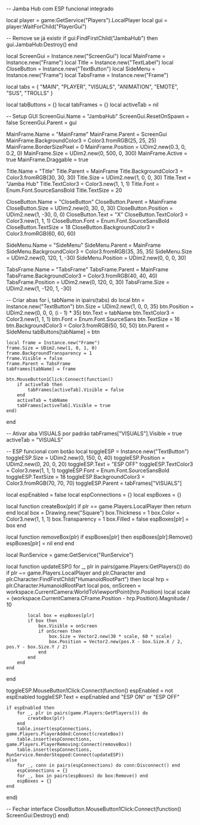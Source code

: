 -- Jamba Hub com ESP funcional integrado

local player = game:GetService("Players").LocalPlayer
local gui = player:WaitForChild("PlayerGui")

-- Remove se já existir
if gui:FindFirstChild("JambaHub") then
    gui.JambaHub:Destroy()
end

local ScreenGui = Instance.new("ScreenGui")
local MainFrame = Instance.new("Frame")
local Title = Instance.new("TextLabel")
local CloseButton = Instance.new("TextButton")
local SideMenu = Instance.new("Frame")
local TabsFrame = Instance.new("Frame")

local tabs = {
    "MAIN", "PLAYER", "VISUALS", "ANIMATION", "EMOTE", "SUS", "TROLLS"
}

local tabButtons = {}
local tabFrames = {}
local activeTab = nil

-- Setup GUI
ScreenGui.Name = "JambaHub"
ScreenGui.ResetOnSpawn = false
ScreenGui.Parent = gui

MainFrame.Name = "MainFrame"
MainFrame.Parent = ScreenGui
MainFrame.BackgroundColor3 = Color3.fromRGB(25, 25, 25)
MainFrame.BorderSizePixel = 0
MainFrame.Position = UDim2.new(0.3, 0, 0.2, 0)
MainFrame.Size = UDim2.new(0, 500, 0, 300)
MainFrame.Active = true
MainFrame.Draggable = true

Title.Name = "Title"
Title.Parent = MainFrame
Title.BackgroundColor3 = Color3.fromRGB(30, 30, 30)
Title.Size = UDim2.new(1, 0, 0, 30)
Title.Text = "Jamba Hub"
Title.TextColor3 = Color3.new(1, 1, 1)
Title.Font = Enum.Font.SourceSansBold
Title.TextSize = 20

CloseButton.Name = "CloseButton"
CloseButton.Parent = MainFrame
CloseButton.Size = UDim2.new(0, 30, 0, 30)
CloseButton.Position = UDim2.new(1, -30, 0, 0)
CloseButton.Text = "X"
CloseButton.TextColor3 = Color3.new(1, 1, 1)
CloseButton.Font = Enum.Font.SourceSansBold
CloseButton.TextSize = 18
CloseButton.BackgroundColor3 = Color3.fromRGB(60, 60, 60)

SideMenu.Name = "SideMenu"
SideMenu.Parent = MainFrame
SideMenu.BackgroundColor3 = Color3.fromRGB(35, 35, 35)
SideMenu.Size = UDim2.new(0, 120, 1, -30)
SideMenu.Position = UDim2.new(0, 0, 0, 30)

TabsFrame.Name = "TabsFrame"
TabsFrame.Parent = MainFrame
TabsFrame.BackgroundColor3 = Color3.fromRGB(40, 40, 40)
TabsFrame.Position = UDim2.new(0, 120, 0, 30)
TabsFrame.Size = UDim2.new(1, -120, 1, -30)

-- Criar abas
for i, tabName in ipairs(tabs) do
    local btn = Instance.new("TextButton")
    btn.Size = UDim2.new(1, 0, 0, 35)
    btn.Position = UDim2.new(0, 0, 0, (i - 1) * 35)
    btn.Text = tabName
    btn.TextColor3 = Color3.new(1, 1, 1)
    btn.Font = Enum.Font.SourceSans
    btn.TextSize = 16
    btn.BackgroundColor3 = Color3.fromRGB(50, 50, 50)
    btn.Parent = SideMenu
    tabButtons[tabName] = btn

    local frame = Instance.new("Frame")
    frame.Size = UDim2.new(1, 0, 1, 0)
    frame.BackgroundTransparency = 1
    frame.Visible = false
    frame.Parent = TabsFrame
    tabFrames[tabName] = frame

    btn.MouseButton1Click:Connect(function()
        if activeTab then
            tabFrames[activeTab].Visible = false
        end
        activeTab = tabName
        tabFrames[activeTab].Visible = true
    end)
end

-- Ativar aba VISUALS por padrão
tabFrames["VISUALS"].Visible = true
activeTab = "VISUALS"

-- ESP funcional com botão
local toggleESP = Instance.new("TextButton")
toggleESP.Size = UDim2.new(0, 150, 0, 40)
toggleESP.Position = UDim2.new(0, 20, 0, 20)
toggleESP.Text = "ESP OFF"
toggleESP.TextColor3 = Color3.new(1, 1, 1)
toggleESP.Font = Enum.Font.SourceSansBold
toggleESP.TextSize = 18
toggleESP.BackgroundColor3 = Color3.fromRGB(70, 70, 70)
toggleESP.Parent = tabFrames["VISUALS"]

local espEnabled = false
local espConnections = {}
local espBoxes = {}

local function createBox(plr)
    if plr == game.Players.LocalPlayer then return end
    local box = Drawing.new("Square")
    box.Thickness = 1
    box.Color = Color3.new(1, 1, 1)
    box.Transparency = 1
    box.Filled = false
    espBoxes[plr] = box
end

local function removeBox(plr)
    if espBoxes[plr] then
        espBoxes[plr]:Remove()
        espBoxes[plr] = nil
    end
end

local RunService = game:GetService("RunService")

local function updateESP()
    for _, plr in pairs(game.Players:GetPlayers()) do
        if plr ~= game.Players.LocalPlayer and plr.Character and plr.Character:FindFirstChild("HumanoidRootPart") then
            local hrp = plr.Character.HumanoidRootPart
            local pos, onScreen = workspace.CurrentCamera:WorldToViewportPoint(hrp.Position)
            local scale = (workspace.CurrentCamera.CFrame.Position - hrp.Position).Magnitude / 10

            local box = espBoxes[plr]
            if box then
                box.Visible = onScreen
                if onScreen then
                    box.Size = Vector2.new(30 * scale, 60 * scale)
                    box.Position = Vector2.new(pos.X - box.Size.X / 2, pos.Y - box.Size.Y / 2)
                end
            end
        end
    end
end

toggleESP.MouseButton1Click:Connect(function()
    espEnabled = not espEnabled
    toggleESP.Text = espEnabled and "ESP ON" or "ESP OFF"

    if espEnabled then
        for _, plr in pairs(game.Players:GetPlayers()) do
            createBox(plr)
        end
        table.insert(espConnections, game.Players.PlayerAdded:Connect(createBox))
        table.insert(espConnections, game.Players.PlayerRemoving:Connect(removeBox))
        table.insert(espConnections, RunService.RenderStepped:Connect(updateESP))
    else
        for _, conn in pairs(espConnections) do conn:Disconnect() end
        espConnections = {}
        for _, box in pairs(espBoxes) do box:Remove() end
        espBoxes = {}
    end
end)

-- Fechar interface
CloseButton.MouseButton1Click:Connect(function()
    ScreenGui:Destroy()
end)
